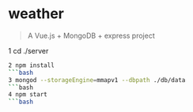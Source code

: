 # weather

> A Vue.js + MongoDB + express project

1 cd ./server
```bash
2 npm install
```bash
3 mongod --storageEngine=mmapv1 --dbpath ./db/data
```bash
4 npm start
```bash

